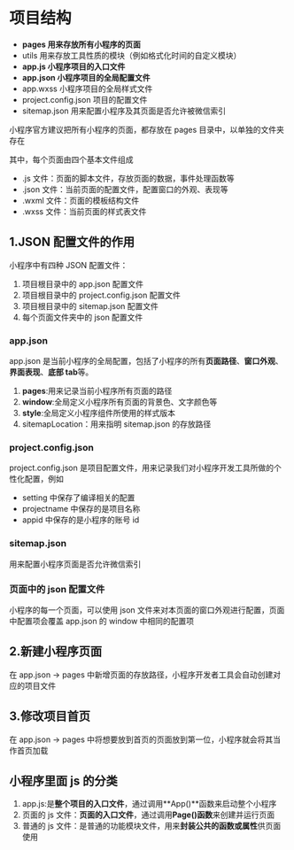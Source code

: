 # 项目结构

- **pages 用来存放所有小程序的页面**
- utils 用来存放工具性质的模块（例如格式化时间的自定义模块）
- **app.js 小程序项目的入口文件**
- **app.json 小程序项目的全局配置文件**
- app.wxss 小程序项目的全局样式文件
- project.config.json 项目的配置文件
- sitemap.json 用来配置小程序及其页面是否允许被微信索引

小程序官方建议把所有小程序的页面，都存放在 pages 目录中，以单独的文件夹存在

其中，每个页面由四个基本文件组成

- .js 文件：页面的脚本文件，存放页面的数据，事件处理函数等
- .json 文件：当前页面的配置文件，配置窗口的外观、表现等
- .wxml 文件：页面的模板结构文件
- .wxss 文件：当前页面的样式表文件

## 1.JSON 配置文件的作用

小程序中有四种 JSON 配置文件：

1. 项目根目录中的 app.json 配置文件
2. 项目根目录中的 project.config.json 配置文件
3. 项目根目录中的 sitemap.json 配置文件
4. 每个页面文件夹中的 json 配置文件

### app.json

app.json 是当前小程序的全局配置，包括了小程序的所有**页面路径**、**窗口外观**、**界面表现**、**底部 tab**等。

1. **pages**:用来记录当前小程序所有页面的路径
2. **window**:全局定义小程序所有页面的背景色、文字颜色等
3. **style**:全局定义小程序组件所使用的样式版本
4. sitemapLocation：用来指明 sitemap.json 的存放路径

### project.config.json

project.config.json 是项目配置文件，用来记录我们对小程序开发工具所做的个性化配置，例如

- setting 中保存了编译相关的配置
- projectname 中保存的是项目名称
- appid 中保存的是小程序的账号 id

### sitemap.json

用来配置小程序页面是否允许微信索引

### 页面中的 json 配置文件

小程序的每一个页面，可以使用 json 文件来对本页面的窗口外观进行配置，页面中配置项会覆盖 app.json 的 window 中相同的配置项

## 2.新建小程序页面

在 app.json -> pages 中新增页面的存放路径，小程序开发者工具会自动创建对应的项目文件

## 3.修改项目首页

在 app.json -> pages 中将想要放到首页的页面放到第一位，小程序就会将其当作首页加载

## 小程序里面 js 的分类

1. app.js:是**整个项目的入口文件**，通过调用**App()**函数来启动整个小程序
2. 页面的 js 文件：**页面的入口文件**，通过调用**Page()函数**来创建并运行页面
3. 普通的 js 文件：是普通的功能模块文件，用来**封装公共的函数或属性**供页面使用
